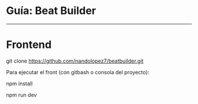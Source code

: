 # Guía: Beat Builder

--------------------------------------------------------------

# Frontend

git clone https://github.com/nandolopez7/beatbuilder.git

Para ejecutar el front (con gitbash o consola del proyecto):

npm install

npm run dev
